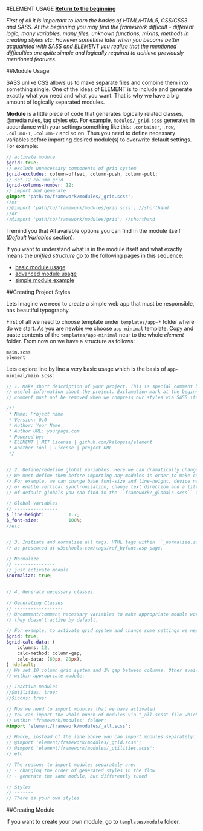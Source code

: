 #ELEMENT USAGE
**[Return to the beginning](https://github.com/kalopsia/element/blob/master/docs/0_preface.md)**<br/>

*First of all it is important to learn the basics of HTML/HTML5, CSS/CSS3 and SASS. At the beginning you may find the framework difficult - different logic, many variables, many files, unknown functions, mixins, methods in creating styles etc. However sometime later when you become better acquainted with SASS and ELEMENT you realize that the mentioned difficulties are quite simple and logically required to achieve previously mentioned features.*

##Module Usage

SASS unlike CSS allows us to make separate files and combine them into something single. One of the ideas of ELEMENT is to include and generate exactly what you need and what you want. That is why we have a big amount of logically separated modules.

**Module** is a little piece of code that generates logically related classes, @media rules, tag styles etc. For example, ``modules/_grid.scss`` generates in accordance with your settings something like this: ``.container``, ``.row``, ``.column-1``, ``.column-2`` and so on. Thus you need to define necessary variables before importing desired module(s) to overwrite default settings. For example:
```SCSS
// activate module
$grid: true;
// exclude unnecessary components of grid system
$grid-excludes: column-offset, column-push, column-pull;
// set 12 column grid
$grid-columns-number: 12;
// import and generate
@import 'path/to/framework/modules/_grid.scss';
//or
//@import 'path/to/framework/modules/grid.scss'; //shorthand
//or
//@import 'path/to/framework/modules/grid'; //shorthand
```
I remind you that
All available options you can find in the module itself (*Default Variables* section).

If you want to understand what is in the module itself and what exactly means the *unified structure* go to the following pages in this sequence:
- [basic module usage](https://github.com/kalopsia/element/blob/master/docs/module/0_module-basic-usage.scss)
- [advanced module usage](https://github.com/kalopsia/element/blob/master/docs/module/1_module-advanced-usage.scss)
- [simple module example](https://github.com/kalopsia/element/blob/master/docs/module/2_module-example.scss)

##Creating Project Styles

Lets imagine we need to create a simple web app that must be responsible, has beautiful typography.

First of all we need to choose template under ``templates/app-*`` folder where do we start. As you are newbie we choose ``app-minimal`` template. Copy and paste contents of the ``templates/app-minimal`` near to the whole *element* folder. From now on we have a structure as follows:

```
main.scss
element
```

Lets explore line by line a very basic usage which is the basis of ``app-minimal/main.scss``:

```SCSS
// 1. Make short description of your project. This is special comment block that gives strangers
// useful information about the project. Exclamation mark at the beginning indicates that the
// comment must not be removed when we compress our styles via SASS itself or third-party tools

/*!
 * Name: Project name
 * Version: 0.0
 * Author: Your Name
 * Author URL: yourpage.com
 * Powered by:
 * ELEMENT | MIT License | github.com/kalopsia/element
 * Another Tool | License | project URL
 */


// 2. Define/redefine global variables. Here we can dramatically change the base ELEMENT's behavior.
// We must define them before importing any modules in order to make custom variables work.
// For example, we can change base font-size and line-height, device names and width range, disable
// or enable vertical synchronization, change text direction and a little bit more. A complete list
// of default globals you can find in the ``framework/_globals.scss`` file.

// Global Variables
// ----------------
$_line-height:         1.7;
$_font-size:           100%;
//etc


// 3. Initiate and normalize all tags. HTML tags within ``_normalize.scss`` are grouped by function
// as presented at w3schools.com/tags/ref_byfunc.asp page.

// Normalize
// ---------------
// just activate module
$normalize: true;


// 4. Generate necessary classes.

// Generating Classes
// ------------------
// Uncomment/comment necessary variables to make appropriate module work. This is necessary, because
// they doesn't active by default.

// For example, to activate grid system and change some settings we need to make the following:
$grid: true;
$grid-calc-data: (
    columns: 12,
    calc-method: column-gap,
    calc-data: (60px, 20px),
) !default;
// We set 10 column grid system and 1% gap between columns. Other available options you can find
// within appropriate module.

// Inactive modules
//$utilities: true;
//$icons: true;

// Now we need to import modules that we have activated.
// You can import the whole bunch of modules via "_all.scss" file which is simple shortcut importing all files
// within 'framework/modules' folder:
@import 'element/framework/modules/_all.scss';

// Hence, instead of the line above you can import modules separately:
// @import 'element/framework/modules/_grid.scss';
// @import 'element/framework/modules/_utilities.scss';
// etc

// The reasons to import modules separately are:
// - changing the order of generated styles in the flow
// - generate the same module, but differently tuned

// Styles
// -------
// There is your own styles

```

##Creating Module

If you want to create your own module, go to ``templates/module`` folder.
